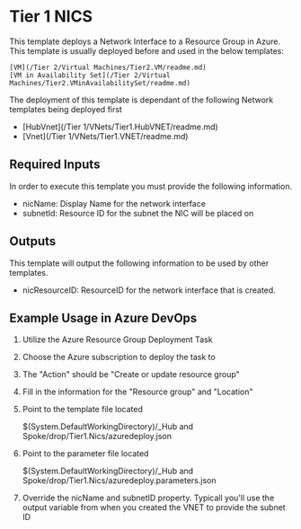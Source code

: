 # Tier 1 NICS
This template deploys a Network Interface to a Resource Group in Azure. This template is usually deployed before and used in the below templates:

    [VM](/Tier 2/Virtual Machines/Tier2.VM/readme.md)
    [VM in Availability Set](/Tier 2/Virtual Machines/Tier2.VMinAvailabilitySet/readme.md)

The deployment of this template is dependant of the following Network templates being deployed first
- [HubVnet](/Tier 1/VNets/Tier1.HubVNET/readme.md)
- [Vnet](/Tier 1/VNets/Tier1.VNET/readme.md)

## Required Inputs
In order to execute this template you must provide the following information.  

- nicName: Display Name for the network interface
- subnetId: Resource ID for the subnet the NIC will be placed on

## Outputs
This template will output the following information to be used by other templates. 

- nicResourceID: ResourceID for the network interface that is created.

## Example Usage in Azure DevOps

1) Utilize the Azure Resource Group Deployment Task  

2) Choose the Azure subscription to deploy the task to

3) The "Action" should be "Create or update resource group"

4) Fill in the information for the "Resource group" and "Location"

5) Point to the template file located 

	$(System.DefaultWorkingDirectory)/_Hub and Spoke/drop/Tier1.Nics/azuredeploy.json

6) Point to the parameter file located

	$(System.DefaultWorkingDirectory)/_Hub and Spoke/drop/Tier1.Nics/azuredeploy.parameters.json

7) Override the nicName and subnetID property. Typicall you'll use the output variable from when you created the VNET to provide the subnet ID




